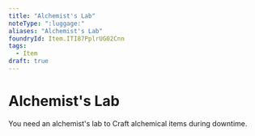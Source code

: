 ```yaml
---
title: "Alchemist's Lab"
noteType: ":luggage:"
aliases: "Alchemist's Lab"
foundryId: Item.ITI87PplrUG02Cnn
tags:
  - Item
draft: true
---
```


# Alchemist's Lab

You need an alchemist's lab to Craft alchemical items during downtime.
